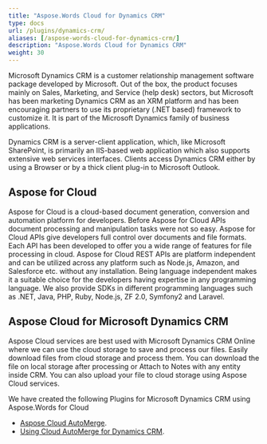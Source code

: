 ```yaml
---
title: "Aspose.Words Cloud for Dynamics CRM"
type: docs
url: /plugins/dynamics-crm/
aliases: [/aspose-words-cloud-for-dynamics-crm/]
description: "Aspose.Words Cloud for Dynamics CRM"
weight: 30
---
```


Microsoft Dynamics CRM is a customer relationship management software package developed by Microsoft. Out of the box, the product focuses mainly on Sales, Marketing, and Service (help desk) sectors, but Microsoft has been marketing Dynamics CRM as an XRM platform and has been encouraging partners to use its proprietary (.NET based) framework to customize it. It is part of the Microsoft Dynamics family of business applications.

Dynamics CRM is a server-client application, which, like Microsoft SharePoint, is primarily an IIS-based web application which also supports extensive web services interfaces. Clients access Dynamics CRM either by using a Browser or by a thick client plug-in to Microsoft Outlook.

## Aspose for Cloud

Aspose for Cloud is a cloud-based document generation, conversion and automation platform for developers. Before Aspose for Cloud APIs document processing and manipulation tasks were not so easy. Aspose for Cloud APIs give developers full control over documents and file formats. Each API has been developed to offer you a wide range of features for file processing in cloud. Aspose for Cloud REST APIs are platform independent and can be utilized across any platform such as Node.js, Amazon, and Salesforce etc. without any installation. Being language independent makes it a suitable choice for the developers having expertise in any programming language. We also provide SDKs in different programming languages such as .NET, Java, PHP, Ruby, Node.js, ZF 2.0, Symfony2 and Laravel.

## Aspose Cloud for Microsoft Dynamics CRM

Aspose Cloud services are best used with Microsoft Dynamics CRM Online where we can use the cloud storage to save and process our files. Easily download files from cloud storage and process them. You can download the file on local storage after processing or Attach to Notes with any entity inside CRM. You can also upload your file to cloud storage using Aspose Cloud services.

We have created the following Plugins for Microsoft Dynamics CRM using Aspose.Words for Cloud

- [Aspose Cloud AutoMerge](/words/plugins/dynamics-crm/aspose-cloud-automerge/).
- [Using Cloud AutoMerge for Dynamics CRM](/words/plugins/dynamics-crm/using-cloud-automerge/).
